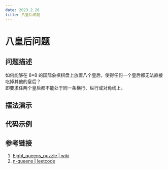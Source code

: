 ```yaml
---
date: 2023.2.26
title: 八皇后问题
---
```


# 八皇后问题

## 问题描述

如何能够在 8×8 的国际象棋棋盘上放置八个皇后，使得任何一个皇后都无法直接吃掉其他的皇后？  
即要求任两个皇后都不能处于同一条横行、纵行或对角线上。

## 摆法演示

<script lang="ts" setup>import C from '@/ep/n-queens/index.vue'</script>

<ClientOnly><C /></ClientOnly>

## 代码示例

## 参考链接

1. [Eight_queens_puzzle | wiki](https://en.wikipedia.org/wiki/Eight_queens_puzzle)
2. [n-queens | leetcode](https://leetcode.cn/problems/n-queens/)
